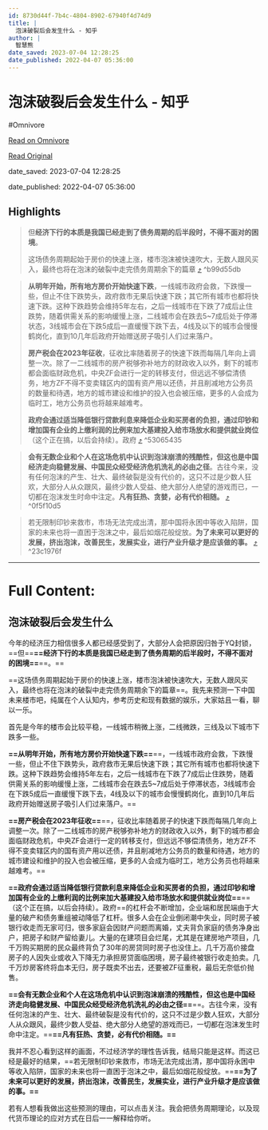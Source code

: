 ```yaml
---
id: 8730d44f-7b4c-4804-8902-67940f4d74d9
title: |
  泡沫破裂后会发生什么 - 知乎
author: |
  智慧熊​
date_saved: 2023-07-04 12:28:25
date_published: 2022-04-07 05:36:00
---
```


# 泡沫破裂后会发生什么 - 知乎
#Omnivore

[Read on Omnivore](https://omnivore.app/me/https-zhuanlan-zhihu-com-p-494619569-18921b8b47a)

[Read Original](https://zhuanlan.zhihu.com/p/494619569)

date_saved: 2023-07-04 12:28:25

date_published: 2022-04-07 05:36:00

## Highlights

> 但**经济下行的本质是我国已经走到了债务周期的后半段时，不得不面对的困境**。
> 
> 这场债务周期起始于房价的快速上涨，楼市泡沫被快速吹大，无数人跟风买入，最终也将在泡沫的破裂中走完债务周期余下的篇章 [⤴️](https://omnivore.app/me/https-zhuanlan-zhihu-com-p-494619569-18921b8b47a#b99d55db-e442-475c-9a8c-9f1b051f2a73)  ^b99d55db

> **从明年开始，所有地方房价开始快速下跌**，一线城市政府会救，下跌慢一些，但止不住下跌势头，政府救市无果后快速下跌；其它所有城市也都将快速下跌。这种下跌趋势会维持5年左右，之后一线城市在下跌了7成后止住跌势，随着供需关系的影响缓慢上涨，二线城市会在跌去5\~7成后处于停滞状态，3线城市会在下跌5成后一直缓慢下跌下去，4线及以下的城市会慢慢鹤岗化，直到10几年后政府开始赠送房子吸引人们过来落户。
> 
> **房产税会在2023年征收**，征收比率随着房子的快速下跌而每隔几年向上调整一次。除了一二线城市的房产税够弥补地方的财政收入以外，剩下的城市都会面临财政危机，中央ZF会进行一定的转移支付，但远远不够偿清债务，地方ZF不得不变卖辖区内的国有资产用以还债，并且削减地方公务员的数量和待遇，地方的城市建设和维护的投入也会被压缩，更多的人会成为临时工，地方公务员也将越来越难考。
> 
> **政府会通过适当降低银行贷款利息来降低企业和买房者的负担，通过印钞和增加国有企业的上缴利润的比例来加大基建投入给市场放水和提供就业岗位**（这个正在搞，以后会持续）。政府 [⤴️](https://omnivore.app/me/https-zhuanlan-zhihu-com-p-494619569-18921b8b47a#53065435-a8fc-447f-9859-729e59ffbbba)  ^53065435

> **会有无数企业和个人在这场危机中认识到泡沫崩溃的残酷性，但这也是中国经济走向稳健发展、中国民众经受经济危机洗礼的必由之径**。古往今来，没有任何泡沫的产生、壮大、最终破裂是没有代价的，这只不过是少数人狂欢，大部分人从众跟风，最终少数人受益、绝大部分人绝望的游戏而已，一切都在泡沫发生时命中注定。**凡有狂热、贪婪，必有代价相随。** [⤴️](https://omnivore.app/me/https-zhuanlan-zhihu-com-p-494619569-18921b8b47a#0f5f10d5-4c53-4e66-bc63-4352c3e2d437)  ^0f5f10d5

> 若无限制印钞来救市，市场无法完成出清，那中国将永困中等收入陷阱，国家的未来也将一直困于泡沫之中，最后如烟花般绽放。**为了未来可以更好的发展，挤出泡沫，改善民生，发展实业，进行产业升级才是应该做的事。** [⤴️](https://omnivore.app/me/https-zhuanlan-zhihu-com-p-494619569-18921b8b47a#23c1976f-a6bc-44e7-9eea-237ae00c8628)  ^23c1976f


--- 

# Full Content: 

## 泡沫破裂后会发生什么

今年的经济压力相信很多人都已经感受到了，大部分人会把原因归咎于YQ封锁，==但==**==经济下行的本质是我国已经走到了债务周期的后半段时，不得不面对的困境==**==。==

==这场债务周期起始于房价的快速上涨，楼市泡沫被快速吹大，无数人跟风买入，最终也将在泡沫的破裂中走完债务周期余下的篇章==。我先来预测一下中国未来楼市吧，纯属在个人认知内，参考历史和现有数据的娱乐，大家姑且一看，聊以一乐。

首先是今年的楼市会比较平稳，一线城市稍微上涨，二线微跌，三线及以下城市下跌多一些。

**==从明年开始，所有地方房价开始快速下跌==**==，一线城市政府会救，下跌慢一些，但止不住下跌势头，政府救市无果后快速下跌；其它所有城市也都将快速下跌。这种下跌趋势会维持5年左右，之后一线城市在下跌了7成后止住跌势，随着供需关系的影响缓慢上涨，二线城市会在跌去5~7成后处于停滞状态，3线城市会在下跌5成后一直缓慢下跌下去，4线及以下的城市会慢慢鹤岗化，直到10几年后政府开始赠送房子吸引人们过来落户。==

**==房产税会在2023年征收==**==，征收比率随着房子的快速下跌而每隔几年向上调整一次。除了一二线城市的房产税够弥补地方的财政收入以外，剩下的城市都会面临财政危机，中央ZF会进行一定的转移支付，但远远不够偿清债务，地方ZF不得不变卖辖区内的国有资产用以还债，并且削减地方公务员的数量和待遇，地方的城市建设和维护的投入也会被压缩，更多的人会成为临时工，地方公务员也将越来越难考。==

**==政府会通过适当降低银行贷款利息来降低企业和买房者的负担，通过印钞和增加国有企业的上缴利润的比例来加大基建投入给市场放水和提供就业岗位==**==（这个正在搞，以后会持续）。政府==的杠杆会不断增加，企业端和居民端由于大量的破产和债务重组被动降低了杠杆。很多人会在企业倒闭潮中失业，同时房子被银行收走而无家可归，很多家庭会因财产问题而离婚，丈夫背负家庭的债务净身出户，把房子和财产留给妻儿。大量的在建项目会烂尾，尤其是在建房地产项目，几千万购买期房的民众最终背负了30年的房贷同时房子也没住上。几千万高价接盘房子的人因失业或收入下降无力承担房贷面临困境，房子最终被银行收走拍卖。几千万炒房客终将血本无归，房子既卖不出去，还要被ZF征重税，最后无奈低价抛售。

**==会有无数企业和个人在这场危机中认识到泡沫崩溃的残酷性，但这也是中国经济走向稳健发展、中国民众经受经济危机洗礼的必由之径==**==。古往今来，没有任何泡沫的产生、壮大、最终破裂是没有代价的，这只不过是少数人狂欢，大部分人从众跟风，最终少数人受益、绝大部分人绝望的游戏而已，一切都在泡沫发生时命中注定。==**==凡有狂热、贪婪，必有代价相随。==**

我并不忍心看到这样的画面，不过经济学的理性告诉我，结局只能是这样。而这已经是最好的结果，==若无限制印钞来救市，市场无法完成出清，那中国将永困中等收入陷阱，国家的未来也将一直困于泡沫之中，最后如烟花般绽放。==**==为了未来可以更好的发展，挤出泡沫，改善民生，发展实业，进行产业升级才是应该做的事。==**

若有人想看我做出这些预测的理由，可以点击关注。我会把债务周期理论，以及现代货币理论的应对方式在日后一一解释给你听。

